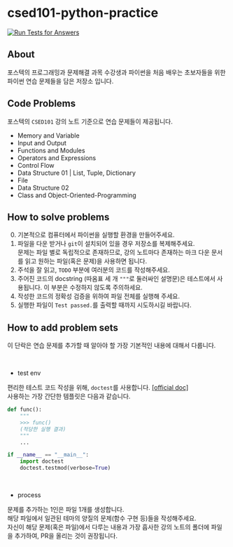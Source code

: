 # csed101-python-practice

[![Run Tests for Answers](https://github.com/PoApper/csed101-python-practice/actions/workflows/python-tests.yml/badge.svg?branch=main)](https://github.com/PoApper/csed101-python-practice/actions/workflows/python-tests.yml)


## About
포스텍의 프로그래밍과 문제해결 과목 수강생과 파이썬을 처음 배우는 초보자들을 위한 파이썬 연습 문제들을 담은 저장소 입니다.

## Code Problems
포스텍의 `CSED101` 강의 노트 기준으로 연습 문제들이 제공됩니다.

- Memory and Variable
- Input and Output
- Functions and Modules
- Operators and Expressions
- Control Flow
- Data Structure 01 | List, Tuple, Dictionary
- File
- Data Structure 02
- Class and Object-Oriented-Programming

## How to solve problems
0. 기본적으로 컴퓨터에서 파이썬을 실행할 환경을 만들어주세요.  <br />
1. 파일을 다운 받거나 `git`이 설치되어 있을 경우 저장소를 복제해주세요.  <br />
   문제는 파일 별로 독립적으로 존재하므로, 강의 노트마다 존재하는 마크 다운 문서를 읽고 원하는 파일(혹은 문제)을 사용하면 됩니다.  <br />
2. 주석을 잘 읽고, `TODO` 부분에 여러분의 코드를 작성해주세요.  <br />
3. 주어진 코드의 docstring (따옴표 세 개 `"""`로 둘러싸인 설명문)은 테스트에서 사용됩니다. 이 부분은 수정하지 않도록 주의하세요. <br />
4. 작성한 코드의 정확성 검증을 위하여 파일 전체를 실행해 주세요.  <br />
5. 실행한 파일이 `Test passed.`를 출력할 때까지 시도하시길 바랍니다.  <br />

## How to add problem sets
이 단락은 연습 문제를 추가할 때 알아야 할 가장 기본적인 내용에 대해서 다룹니다.  

<br />

- test env

편리한 테스트 코드 작성을 위해, `doctest`를 사용합니다. <a href=https://docs.python.org/ko/3/library/doctest.html>[official doc]</a>  
사용하는 가장 간단한 템플릿은 다음과 같습니다.  
```python
def func():
    """
    >>> func()
    (적당한 실행 결과)
    """
    ...

if __name__ == "__main__":
    import doctest
    doctest.testmod(verbose=True)
```

<br />

- process

문제를 추가하는 1인은 파일 1개를 생성합니다.  
해당 파일에서 일관된 테마의 양질의 문제(함수 구현 등)들을 작성해주세요.  
자신이 해당 문제(혹은 파일)에서 다루는 내용과 가장 흡사한 강의 노트의 폴더에 파일을 추가하여, PR을 올리는 것이 권장됩니다.  

